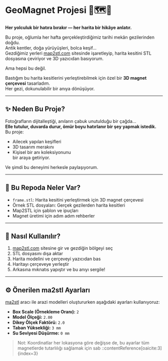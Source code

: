 # GeoMagnet Projesi 🧭🗺️🧲
**Her yolculuk bir hatıra bırakır — her harita bir hikâye anlatır.**

Bu proje, oğlumla her hafta gerçekleştirdiğimiz tarihi mekân gezilerinden doğdu.  
Antik kentler, doğa yürüyüşleri, bolca keşif…  
Gezdiğimiz yerleri [map2stl.com](https://www.map2stl.com/) sitesinde işaretleyip, harita kesitini STL dosyasına çeviriyor ve 3D yazıcıdan basıyorum.

Ama hepsi bu değil.

Bastığım bu harita kesitlerini yerleştirebilmek için özel bir **3D magnet çerçevesi** tasarladım.  
Her gezi, dokunulabilir bir anıya dönüşüyor.

---

## ✨ Neden Bu Proje?

Fotoğrafların dijitalleştiği, anıların çabuk unutulduğu bir çağda…  
**Elle tutulur, duvarda durur, ömür boyu hatırlanır bir şey yapmak istedik.**  
Bu proje:
- Ailecek yapılan keşifleri
- 3D tasarım merakını
- Kişisel bir anı koleksiyonunu  
  bir araya getiriyor.

Ve şimdi bu deneyimi herkesle paylaşıyorum.

---

## 🔧 Bu Repoda Neler Var?

- `frame.stl`: Harita kesitini yerleştirmek için 3D magnet çerçevesi
- Örnek STL dosyaları: Gerçek gezilerden harita kesitleri
- Map2STL için şablon ve ipuçları
- Magnet üretimi için adım adım rehberler

---

## 🧲 Nasıl Kullanılır?

1. [map2stl.com](https://www.map2stl.com/) sitesine gir ve gezdiğin bölgeyi seç
2. STL dosyasını dışa aktar
3. Harita modelini ve çerçeveyi yazıcıdan bas
4. Haritayı çerçeveye yerleştir
5. Arkasına mıknatıs yapıştır ve bu anıyı sergile!

---

## ⚙️ Önerilen ma2stl Ayarları

[ma2stl](https://www.map2stl.com/) aracı ile arazi modelleri oluştururken aşağıdaki ayarları kullanıyoruz:

- **Box Scale (Örnekleme Oranı):** `2`
- **Model Ölçeği:** `2.00`
- **Dikey Ölçek Faktörü:** `2.0`
- **Taban Yüksekliği:** `3 mm`
- **Su Seviyesi Düşürme:** `0 mm`

> Not: Koordinatlar her lokasyona göre değişse de, bu ayarlar tüm magnetlerde tutarlılığı sağlamak için sab
::contentReference[oaicite:3]{index=3}